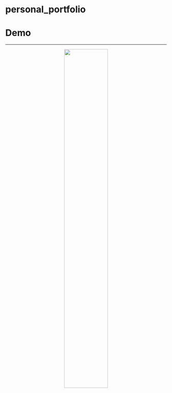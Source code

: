# personal_portfolio

# Demo
<hr>
<p align="center">
<img src="https://github.com/byang12159/personal_portfolio/blob/main/images/ME446_robotpath.gif" width="52%"/> 